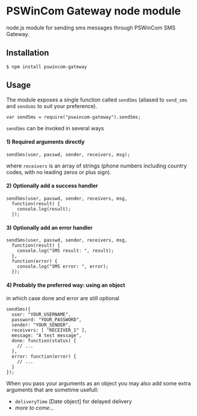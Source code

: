 PSWinCom Gateway node module
============================

node.js module for sending sms messages through PSWinCom SMS Gateway.

## Installation

    $ npm install pswincom-gateway

## Usage

The module exposes a single function called `sendSms` (aliased to `send_sms` and `sendsms` to suit your preference).

    var sendSms = require("pswincom-gateway").sendSms;

`sendSms` can be invoked in several ways

#### 1) Required arguments directly

    sendSms(user, passwd, sender, receivers, msg);

where `receivers` is an array of strings (phone numbers including country codes, with no leading zeros or plus sign).

#### 2) Optionally add a success handler

    sendSms(user, passwd, sender, receivers, msg,
      function(result) {
        console.log(result);
      });

#### 3) Optionally add an error handler

    sendSms(user, passwd, sender, receivers, msg,
      function(result) {
        console.log("SMS result: ", result);
      },
      function(error) {
        console.log("SMS error: ", error);
      });

#### 4) Probably the preferred way: using an object

in which case done and error are still optional

    sendSms({
      user: "YOUR_USERNAME", 
      password: "YOUR_PASSWORD", 
      sender: "YOUR_SENDER", 
      receivers: [ "RECEIVER_1" ], 
      message: "A test message", 
      done: function(status) { 
        // ...
      }, 
      error: function(error) {
        // ...
      }
    });

When you pass your arguments as an object you may also add some extra arguments that are sometime usefull:

* `deliveryTime` [Date object] for delayed delivery
* _more to come..._